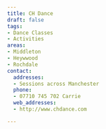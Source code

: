 ```yaml
---
title: CH Dance
draft: false
tags:
- Dance Classes
- Activities
areas:
- Middleton
- Heywwood
- Rochdale
contact:
  addresses:
  - Sessions across Manchester
  phone:
  - 07710 745 702 Carrie
  web_addresses:
  - http://www.chdance.com

---
```


